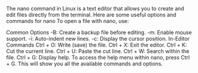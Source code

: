 The nano command in Linux is a text editor that allows you to create and edit files directly from the terminal. Here are some useful options and commands for nano
To open a file with nano, use:

Common Options
-B: Create a backup file before editing.
-m: Enable mouse support.
-i: Auto-indent new lines.
-c: Display the cursor position.
In-Editor Commands
Ctrl + O: Write (save) the file.
Ctrl + X: Exit the editor.
Ctrl + K: Cut the current line.
Ctrl + U: Paste the cut line.
Ctrl + W: Search within the file.
Ctrl + G: Display help.
To access the help menu within nano, press Ctrl + G. This will show you all the available commands and options.